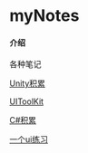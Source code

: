 # myNotes

#### 介绍

各种笔记

[Unity积累](#/unity/unity学习时积累)

[UIToolKit](#/unity/UI/UIToolKit)

[C#积累](#/unity/Csharp知识点)

[一个ui练习](#/unity/搭建一个目录树)

